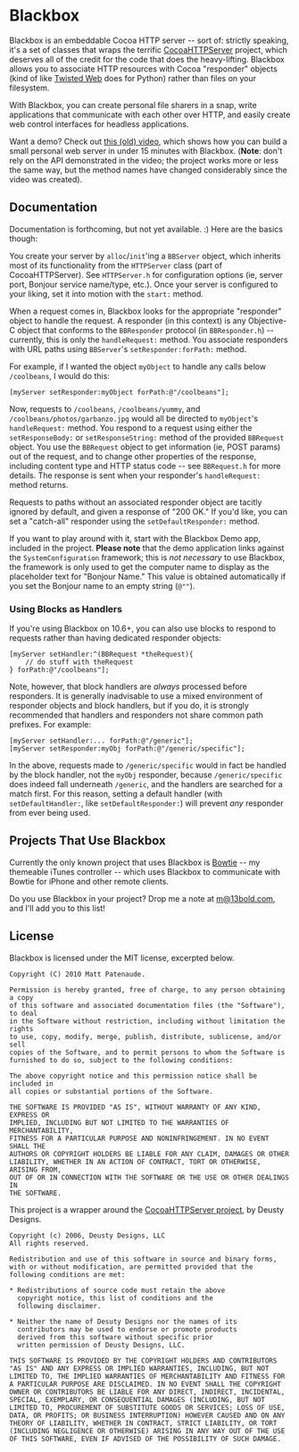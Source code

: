 Blackbox
========
Blackbox is an embeddable Cocoa HTTP server -- sort of: strictly speaking, it's a set of classes that wraps the terrific [CocoaHTTPServer][cocoahttp] project, which deserves all of the credit for the code that does the heavy-lifting. Blackbox allows you to associate HTTP resources with Cocoa "responder" objects (kind of like [Twisted Web](http://twistedmatrix.com/trac/wiki/TwistedWeb) does for Python) rather than files on your filesystem.

With Blackbox, you can create personal file sharers in a snap, write applications that communicate with each other over HTTP, and easily create web control interfaces for headless applications.

Want a demo? Check out [this (old) video](http://vimeo.com/3416746), which shows how you can build a small personal web server in under 15 minutes with Blackbox. (**Note**: don't rely on the API demonstrated in the video; the project works more or less the same way, but the method names have changed considerably since the video was created).

Documentation
-------------
Documentation is forthcoming, but not yet available. :) Here are the basics though:

You create your server by `alloc`/`init`'ing a `BBServer` object, which inherits most of its functionality from the `HTTPServer` class (part of CocoaHTTPServer). See `HTTPServer.h` for configuration options (ie, server port, Bonjour service name/type, etc.). Once your server is configured to your liking, set it into motion with the `start:` method.

When a request comes in, Blackbox looks for the appropriate "responder" object to handle the request. A responder (in this context) is any Objective-C object that conforms to the `BBResponder` protocol (in `BBResponder.h`) -- currently, this is only the `handleRequest:` method. You associate responders with URL paths using `BBServer`'s `setResponder:forPath:` method.

For example, if I wanted the object `myObject` to handle any calls below `/coolbeans`, I would do this:

	[myServer setResponder:myObject forPath:@"/coolbeans"];

Now, requests to `/coolbeans`, `/coolbeans/yummy`, and `/coolbeans/photos/garbanzo.jpg` would all be directed to `myObject`'s `handleRequest:` method. You respond to a request using either the `setResponseBody:` or `setResponseString:` method of the provided `BBRequest` object. You use the `BBRequest` object to get information (ie, POST params) out of the request, and to change other properties of the response, including content type and HTTP status code -- see `BBRequest.h` for more details. The response is sent when your responder's `handleRequest:` method returns.

Requests to paths without an associated responder object are tacitly ignored by default, and given a response of "200 OK." If you'd like, you can set a "catch-all" responder using the `setDefaultResponder:` method.

If you want to play around with it, start with the Blackbox Demo app, included in the project. **Please note** that the demo application links against the `SystemConfiguration` framework; this is *not necessary* to use Blackbox, the framework is only used to get the computer name to display as the placeholder text for "Bonjour Name." This value is obtained automatically if you set the Bonjour name to an empty string (`@""`).

### Using Blocks as Handlers ###

If you're using Blackbox on 10.6+, you can also use blocks to respond to requests rather than having dedicated responder objects:

	[myServer setHandler:^(BBRequest *theRequest){
		// do stuff with theRequest
	} forPath:@"/coolbeans"];

Note, however, that block handlers are *always* processed before responders. It is generally inadvisable to use a mixed environment of responder objects and block handlers, but if you do, it is strongly recommended that handlers and responders not share common path prefixes. For example:

	[myServer setHandler:... forPath:@"/generic"];
	[myServer setResponder:myObj forPath:@"/generic/specific"];

In the above, requests made to `/generic/specific` would in fact be handled by the block handler, not the `myObj` responder, because `/generic/specific` does indeed fall underneath `/generic`, and the handlers are searched for a match first. For this reason, setting a default handler (with `setDefaultHandler:`, like `setDefaultResponder:`) will prevent *any* responder from ever being used.

Projects That Use Blackbox
--------------------------
Currently the only known project that uses Blackbox is [Bowtie](http://bowtieapp.com) -- my themeable iTunes controller -- which uses Blackbox to communicate with Bowtie for iPhone and other remote clients.

Do you use Blackbox in your project? Drop me a note at m@13bold.com, and I'll add you to this list!

License
-------
Blackbox is licensed under the MIT license, excerpted below.

	Copyright (C) 2010 Matt Patenaude.

	Permission is hereby granted, free of charge, to any person obtaining a copy
	of this software and associated documentation files (the "Software"), to deal
	in the Software without restriction, including without limitation the rights
	to use, copy, modify, merge, publish, distribute, sublicense, and/or sell
	copies of the Software, and to permit persons to whom the Software is
	furnished to do so, subject to the following conditions:

	The above copyright notice and this permission notice shall be included in
	all copies or substantial portions of the Software.

	THE SOFTWARE IS PROVIDED "AS IS", WITHOUT WARRANTY OF ANY KIND, EXPRESS OR
	IMPLIED, INCLUDING BUT NOT LIMITED TO THE WARRANTIES OF MERCHANTABILITY,
	FITNESS FOR A PARTICULAR PURPOSE AND NONINFRINGEMENT. IN NO EVENT SHALL THE
	AUTHORS OR COPYRIGHT HOLDERS BE LIABLE FOR ANY CLAIM, DAMAGES OR OTHER
	LIABILITY, WHETHER IN AN ACTION OF CONTRACT, TORT OR OTHERWISE, ARISING FROM,
	OUT OF OR IN CONNECTION WITH THE SOFTWARE OR THE USE OR OTHER DEALINGS IN
	THE SOFTWARE.

This project is a wrapper around the [CocoaHTTPServer project][cocoahttp], by Deusty Designs.

	Copyright (c) 2006, Deusty Designs, LLC
	All rights reserved.

	Redistribution and use of this software in source and binary forms,
	with or without modification, are permitted provided that the following conditions are met:

	* Redistributions of source code must retain the above
	  copyright notice, this list of conditions and the
	  following disclaimer.

	* Neither the name of Desuty Designs nor the names of its
	  contributors may be used to endorse or promote products
	  derived from this software without specific prior
	  written permission of Deusty Designs, LLC.

	THIS SOFTWARE IS PROVIDED BY THE COPYRIGHT HOLDERS AND CONTRIBUTORS "AS IS" AND ANY EXPRESS OR IMPLIED WARRANTIES, INCLUDING, BUT NOT LIMITED TO, THE IMPLIED WARRANTIES OF MERCHANTABILITY AND FITNESS FOR A PARTICULAR PURPOSE ARE DISCLAIMED. IN NO EVENT SHALL THE COPYRIGHT OWNER OR CONTRIBUTORS BE LIABLE FOR ANY DIRECT, INDIRECT, INCIDENTAL, SPECIAL, EXEMPLARY, OR CONSEQUENTIAL DAMAGES (INCLUDING, BUT NOT LIMITED TO, PROCUREMENT OF SUBSTITUTE GOODS OR SERVICES; LOSS OF USE, DATA, OR PROFITS; OR BUSINESS INTERRUPTION) HOWEVER CAUSED AND ON ANY THEORY OF LIABILITY, WHETHER IN CONTRACT, STRICT LIABILITY, OR TORT (INCLUDING NEGLIGENCE OR OTHERWISE) ARISING IN ANY WAY OUT OF THE USE OF THIS SOFTWARE, EVEN IF ADVISED OF THE POSSIBILITY OF SUCH DAMAGE.

  [cocoahttp]: http://code.google.com/p/cocoahttpserver/